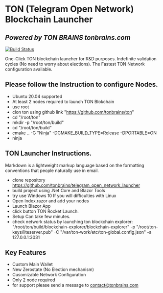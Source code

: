 # TON (Telegram Open Network) Blockchain Launcher
## _Powered by TON BRAINS tonbrains.com_

[![Build Status](https://travis-ci.org/joemccann/dillinger.svg?branch=master)](https://tonbrains.com)

One-Click TON blockchain launcher for R&D purposes. Indefinite validation cycles (No need to worry about elections). The Fastest TON Network configuration available.

## Please follow the Instruction to configure Nodes.

- Ubuntu 20.04 supported
- At least 2 nodes required to launch TON Blokchain
- use root 
- clon ton using github link "https://github.com/tonbrains/ton"
- cd "/root/ton"
- mkdir -p "/root/ton/build"
- cd "/root/ton/build"
- cmake .. -G "Ninja" -DCMAKE_BUILD_TYPE=Release -DPORTABLE=ON
- ninja

## TON Launcher Instructions.

Markdown is a lightweight markup language based on the formatting conventions
that people naturally use in email.

- clone repository https://github.com/tonbrains/telegram_open_network_launcher
- build project using .Net Core and Blazor Tools
- try use Windows 10 If you will difficulties with Linux
- Open Index.razor and add your nodes
- Launch Blazor App
- click button TON Rocket Launch. 
- Setup Can take few minutes.
- check network status by launching ton blockchain explorer:
"/root/ton/build/blockchain-explorer/blockchain-explorer" -p "/root/ton-keys/liteserver.pub" -C "/var/ton-work/etc/ton-global.config.json" -a 127.0.0.1:3031

## Key Features

- Custom Main Wallet
- New Zerostate (No Election mechanism)
- Cusomizable Network Configuration
- Only 2 node required
- for support please send a message to contact@tonbrains.com